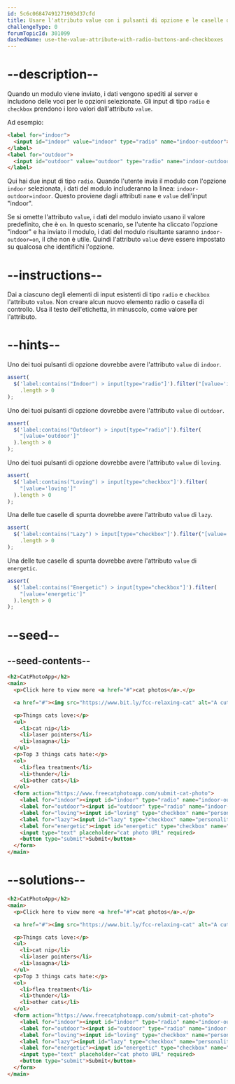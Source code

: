 ```yaml
---
id: 5c6c06847491271903d37cfd
title: Usare l'attributo value con i pulsanti di opzione e le caselle di spunta
challengeType: 0
forumTopicId: 301099
dashedName: use-the-value-attribute-with-radio-buttons-and-checkboxes
---
```


# --description--

Quando un modulo viene inviato, i dati vengono spediti al server e includono delle voci per le opzioni selezionate. Gli input di tipo `radio` e `checkbox` prendono i loro valori dall'attributo `value`.

Ad esempio:

```html
<label for="indoor">
  <input id="indoor" value="indoor" type="radio" name="indoor-outdoor">Indoor
</label>
<label for="outdoor">
  <input id="outdoor" value="outdoor" type="radio" name="indoor-outdoor">Outdoor
</label>
```

Qui hai due input di tipo `radio`. Quando l'utente invia il modulo con l'opzione `indoor` selezionata, i dati del modulo includeranno la linea: `indoor-outdoor=indoor`. Questo proviene dagli attributi `name` e `value` dell'input "indoor".

Se si omette l'attributo `value`, i dati del modulo inviato usano il valore predefinito, che è `on`. In questo scenario, se l'utente ha cliccato l'opzione "indoor" e ha inviato il modulo, i dati del modulo risultante saranno `indoor-outdoor=on`, il che non è utile. Quindi l'attributo `value` deve essere impostato su qualcosa che identifichi l'opzione.

# --instructions--

Dai a ciascuno degli elementi di input esistenti di tipo `radio` e `checkbox` l'attributo `value`. Non creare alcun nuovo elemento radio o casella di controllo. Usa il testo dell'etichetta, in minuscolo, come valore per l'attributo.

# --hints--

Uno dei tuoi pulsanti di opzione dovrebbe avere l'attributo `value` di `indoor`.

```js
assert(
  $('label:contains("Indoor") > input[type="radio"]').filter("[value='indoor']")
    .length > 0
);
```

Uno dei tuoi pulsanti di opzione dovrebbe avere l'attributo `value` di `outdoor`.

```js
assert(
  $('label:contains("Outdoor") > input[type="radio"]').filter(
    "[value='outdoor']"
  ).length > 0
);
```

Uno dei tuoi pulsanti di opzione dovrebbe avere l'attributo `value` di `loving`.

```js
assert(
  $('label:contains("Loving") > input[type="checkbox"]').filter(
    "[value='loving']"
  ).length > 0
);
```

Una delle tue caselle di spunta dovrebbe avere l'attributo `value` di `lazy`.

```js
assert(
  $('label:contains("Lazy") > input[type="checkbox"]').filter("[value='lazy']")
    .length > 0
);
```

Una delle tue caselle di spunta dovrebbe avere l'attributo `value` di `energetic`.

```js
assert(
  $('label:contains("Energetic") > input[type="checkbox"]').filter(
    "[value='energetic']"
  ).length > 0
);
```

# --seed--

## --seed-contents--

```html
<h2>CatPhotoApp</h2>
<main>
  <p>Click here to view more <a href="#">cat photos</a>.</p>

  <a href="#"><img src="https://www.bit.ly/fcc-relaxing-cat" alt="A cute orange cat lying on its back."></a>

  <p>Things cats love:</p>
  <ul>
    <li>cat nip</li>
    <li>laser pointers</li>
    <li>lasagna</li>
  </ul>
  <p>Top 3 things cats hate:</p>
  <ol>
    <li>flea treatment</li>
    <li>thunder</li>
    <li>other cats</li>
  </ol>
  <form action="https://www.freecatphotoapp.com/submit-cat-photo">
    <label for="indoor"><input id="indoor" type="radio" name="indoor-outdoor"> Indoor</label>
    <label for="outdoor"><input id="outdoor" type="radio" name="indoor-outdoor"> Outdoor</label><br>
    <label for="loving"><input id="loving" type="checkbox" name="personality"> Loving</label>
    <label for="lazy"><input id="lazy" type="checkbox" name="personality"> Lazy</label>
    <label for="energetic"><input id="energetic" type="checkbox" name="personality"> Energetic</label><br>
    <input type="text" placeholder="cat photo URL" required>
    <button type="submit">Submit</button>
  </form>
</main>
```

# --solutions--

```html
<h2>CatPhotoApp</h2>
<main>
  <p>Click here to view more <a href="#">cat photos</a>.</p>

  <a href="#"><img src="https://www.bit.ly/fcc-relaxing-cat" alt="A cute orange cat lying on its back."></a>

  <p>Things cats love:</p>
  <ul>
    <li>cat nip</li>
    <li>laser pointers</li>
    <li>lasagna</li>
  </ul>
  <p>Top 3 things cats hate:</p>
  <ol>
    <li>flea treatment</li>
    <li>thunder</li>
    <li>other cats</li>
  </ol>
  <form action="https://www.freecatphotoapp.com/submit-cat-photo">
    <label for="indoor"><input id="indoor" type="radio" name="indoor-outdoor" value="indoor"> Indoor</label>
    <label for="outdoor"><input id="outdoor" type="radio" name="indoor-outdoor" value="outdoor"> Outdoor</label><br>
    <label for="loving"><input id="loving" type="checkbox" name="personality" value="loving"> Loving</label>
    <label for="lazy"><input id="lazy" type="checkbox" name="personality" value="lazy"> Lazy</label>
    <label for="energetic"><input id="energetic" type="checkbox" name="personality" value="energetic"> Energetic</label><br>
    <input type="text" placeholder="cat photo URL" required>
    <button type="submit">Submit</button>
  </form>
</main>
```
